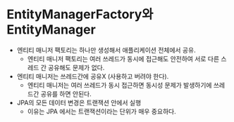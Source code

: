 # EntityManagerFactory와 EntityManager
- 엔티티 매니저 팩토리는 하나만 생성해서 애플리케이션 전체에서 공유.
    - 엔티티 매니저 팩토리는 여러 쓰레드가 동시에 접근해도 안전하여 서로 다른 스레드 간 공유해도 문제가 없다.
- 엔티티 매니저는 쓰레드간에 공유X (사용하고 버려야 한다).
    - 엔티티 매니저는 여러 쓰레드가 동시 접근하면 동시성 문제가 발생하기에 쓰레드간 공유를 하면 안된다.
- JPA의 모든 데이터 변경은 트랜잭션 안에서 실행
    - 이유는 JPA 에서는 트랜잭션이라는 단위가 매우 중요하다.